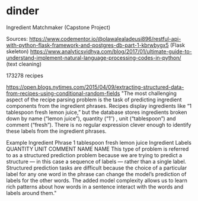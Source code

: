 # dinder
Ingredient Matchmaker (Capstone Project)

Sources:
https://www.codementor.io/@olawalealadeusi896/restful-api-with-python-flask-framework-and-postgres-db-part-1-kbrwbygx5 (Flask skeleton)
https://www.analyticsvidhya.com/blog/2017/01/ultimate-guide-to-understand-implement-natural-language-processing-codes-in-python/ (text cleaning)

173278 recipes

https://open.blogs.nytimes.com/2015/04/09/extracting-structured-data-from-recipes-using-conditional-random-fields
"The most challenging aspect of the recipe parsing problem is the task of predicting ingredient components from the ingredient phrases. Recipes display ingredients like “1 tablespoon fresh lemon juice,” but the database stores ingredients broken down by name (“lemon juice”), quantity (“1″) , unit (“tablespoon”) and comment (“fresh”). There is no regular expression clever enough to identify these labels from the ingredient phrases.

Example
Ingredient Phrase	1	tablespoon	fresh	lemon	juice
Ingredient Labels	QUANTITY	UNIT	COMMENT	NAME	NAME
This type of problem is referred to as a structured prediction problem because we are trying to predict a structure — in this case a sequence of labels — rather than a single label. Structured prediction tasks are difficult because the choice of a particular label for any one word in the phrase can change the model’s prediction of labels for the other words. The added model complexity allows us to learn rich patterns about how words in a sentence interact with the words and labels around them."